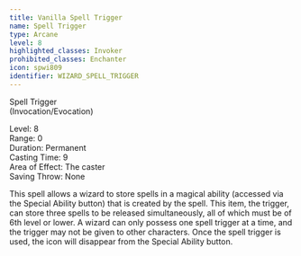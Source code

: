 ```yaml
---
title: Vanilla Spell Trigger
name: Spell Trigger
type: Arcane
level: 8
highlighted_classes: Invoker
prohibited_classes: Enchanter
icon: spwi809
identifier: WIZARD_SPELL_TRIGGER
---
```

Spell Trigger  
(Invocation/Evocation)   
  
Level: 8  
Range: 0   
Duration: Permanent  
Casting Time: 9  
Area of Effect: The caster   
Saving Throw: None   
  
This spell allows a wizard to store spells in a magical ability (accessed via the Special Ability button) that is created by the spell. This item, the trigger, can store three spells to be released simultaneously, all of which must be of 6th level or lower. A wizard can only possess one spell trigger at a time, and the trigger may not be given to other characters. Once the spell trigger is used, the icon will disappear from the Special Ability button.  
